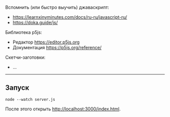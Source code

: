Вспомнить (или быстро выучить) джаваскрипт:
- https://learnxinyminutes.com/docs/ru-ru/javascript-ru/
- https://doka.guide/js/

Библиотека p5js:
- Редактор https://editor.p5js.org
- Документация https://p5js.org/reference/

Скетчи-заготовки:
- …


---

## Запуск

```
node --watch server.js
```

После этого открыть [http://localhost:3000/index.html](http://localhost:3000/index.html).
